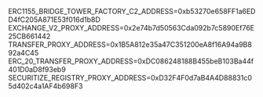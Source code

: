 


ERC1155_BRIDGE_TOWER_FACTORY_C2_ADDRESS=0xb53270e658FF1a6EDD4fC205A871E53f016d1b8D
EXCHANGE_V2_PROXY_ADDRESS=0x2e74b7d50563Cda092b7c5890Ef76E25CB661442
TRANSFER_PROXY_ADDRESS=0x1B5A812e35a47C351200eA8f16A94a9B892a4C45
ERC_20_TRANSFER_PROXY_ADDRESS=0xDC086248188B455beB103Ba44f401D0aD8f93eb9
SECURITIZE_REGISTRY_PROXY_ADDRESS=0xD32F4F0d7aB4A4D88831c05d402c4a1AF4b698F3